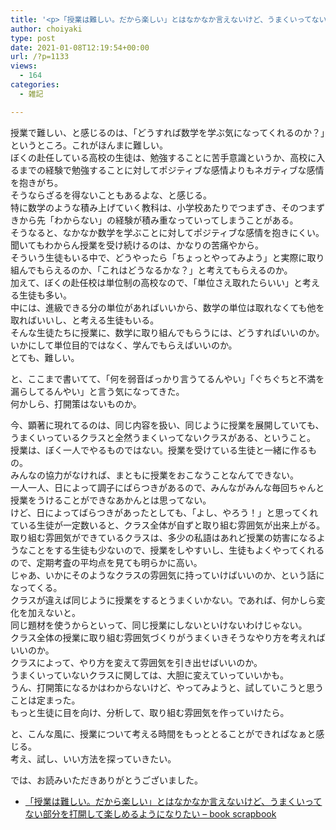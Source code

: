 ```yaml
---
title: '<p>「授業は難しい。だから楽しい」とはなかなか言えないけど、うまくいってない部分を打開して楽しめるようになりたい<br />'
author: choiyaki
type: post
date: 2021-01-08T12:19:54+00:00
url: /?p=1133
views:
  - 164
categories:
  - 雑記

---
```

授業で難しい、と感じるのは、「どうすれば数学を学ぶ気になってくれるのか？」というところ。これがほんまに難しい。  
ぼくの赴任している高校の生徒は、勉強することに苦手意識というか、高校に入るまでの経験で勉強することに対してポジティブな感情よりもネガティブな感情を抱きがち。  
そうならざるを得ないこともあるよな、と感じる。  
特に数学のような積み上げていく教科は、小学校あたりでつまずき、そのつまずきから先「わからない」の経験が積み重なっていってしまうことがある。  
そうなると、なかなか数学を学ぶことに対してポジティブな感情を抱きにくい。  
聞いてもわからん授業を受け続けるのは、かなりの苦痛やから。  
そういう生徒もいる中で、どうやったら「ちょっとやってみよう」と実際に取り組んでもらえるのか、「これはどうなるかな？」と考えてもらえるのか。  
加えて、ぼくの赴任校は単位制の高校なので、「単位さえ取れたらいい」と考える生徒も多い。  
中には、進級できる分の単位があればいいから、数学の単位は取れなくても他を取ればいいし、と考える生徒もいる。  
そんな生徒たちに授業に、数学に取り組んでもらうには、どうすればいいのか。  
いかにして単位目的ではなく、学んでもらえばいいのか。  
とても、難しい。

と、ここまで書いてて、「何を弱音ばっかり言うてるんやい」「ぐちぐちと不満を漏らしてるんやい」と言う気になってきた。  
何かしら、打開策はないものか。

今、顕著に現れてるのは、同じ内容を扱い、同じように授業を展開していても、うまくいっているクラスと全然うまくいってないクラスがある、ということ。  
授業は、ぼく一人でやるものではない。授業を受けている生徒と一緒に作るもの。  
みんなの協力がなければ、まともに授業をおこなうことなんてできない。  
一人一人、日によって調子にばらつきがあるので、みんながみんな毎回ちゃんと授業をうけることができなあかんとは思ってない。  
けど、日によってばらつきがあったとしても、「よし、やろう！」と思ってくれている生徒が一定数いると、クラス全体が自ずと取り組む雰囲気が出来上がる。  
取り組む雰囲気ができているクラスは、多少の私語はあれど授業の妨害になるようなことをする生徒も少ないので、授業をしやすいし、生徒もよくやってくれるので、定期考査の平均点を見ても明らかに高い。  
じゃあ、いかにそのようなクラスの雰囲気に持っていけばいいのか、という話になってくる。  
クラスが違えば同じように授業をするとうまくいかない。であれば、何かしら変化を加えないと。  
同じ題材を使うからといって、同じ授業にしないといけないわけじゃない。  
クラス全体の授業に取り組む雰囲気づくりがうまくいきそうなやり方を考えればいいのか。  
クラスによって、やり方を変えて雰囲気を引き出せばいいのか。  
うまくいっていないクラスに関しては、大胆に変えていっていいかも。  
うん、打開策になるかはわからないけど、やってみようと、試していこうと思うことは定まった。  
もっと生徒に目を向け、分析して、取り組む雰囲気を作っていけたら。

と、こんな風に、授業について考える時間をもっととることができればなぁと感じる。  
考え、試し、いい方法を探っていきたい。

では、お読みいただきありがとうございました。

  * [「授業は難しい。だから楽しい」とはなかなか言えないけど、うまくいってない部分を打開して楽しめるようになりたい &#8211; book scrapbook][1]

 [1]: https://scrapbox.io/choiyaki-hondana/%E3%80%8C%E6%8E%88%E6%A5%AD%E3%81%AF%E9%9B%A3%E3%81%97%E3%81%84%E3%80%82%E3%81%A0%E3%81%8B%E3%82%89%E6%A5%BD%E3%81%97%E3%81%84%E3%80%8D%E3%81%A8%E3%81%AF%E3%81%AA%E3%81%8B%E3%81%AA%E3%81%8B%E8%A8%80%E3%81%88%E3%81%AA%E3%81%84%E3%81%91%E3%81%A9%E3%80%81%E3%81%86%E3%81%BE%E3%81%8F%E3%81%84%E3%81%A3%E3%81%A6%E3%81%AA%E3%81%84%E9%83%A8%E5%88%86%E3%82%92%E6%89%93%E9%96%8B%E3%81%97%E3%81%A6%E6%A5%BD%E3%81%97%E3%82%81%E3%82%8B%E3%82%88%E3%81%86%E3%81%AB%E3%81%AA%E3%82%8A%E3%81%9F%E3%81%84